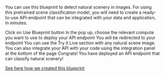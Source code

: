 You can use this blueprint to detect natural scenery in images. For using this pretrained scene classification model, you will need to create a ready-to-use API-endpoint that can be integrated with your data and application, in minutes.

Click on Use Blueprint button
In the pop up, choose the relevant compute you want to use to deploy your API endpoint
You will be redirected to your endpoint
You can use the Try it Live section with any natural scene image.
You can also integrate your API with your code using the integration panel at the bottom of the page
Congrats! You have deployed an API endpoint that can classify natural scenery!

[See here how we created this blueprint](https://github.com/cnvrg/scene-classification)